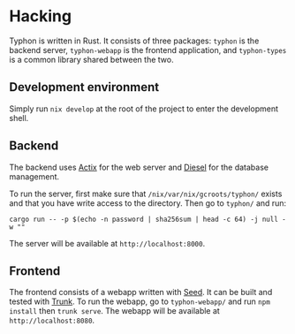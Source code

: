 # Hacking

Typhon is written in Rust. It consists of three packages: `typhon` is the
backend server, `typhon-webapp` is the frontend application, and `typhon-types`
is a common library shared between the two.

## Development environment

Simply run `nix develop` at the root of the project to enter the development
shell.

## Backend

The backend uses [Actix](https://actix.rs/) for the web server and
[Diesel](https://diesel.rs/) for the database management.

To run the server, first make sure that `/nix/var/nix/gcroots/typhon/` exists
and that you have write access to the directory. Then go to `typhon/` and run:

```shell
cargo run -- -p $(echo -n password | sha256sum | head -c 64) -j null -w ""
```

The server will be available at `http://localhost:8000`.

## Frontend

The frontend consists of a webapp written with [Seed](https://seed-rs.org/). It
can be built and tested with [Trunk](https://trunkrs.dev/). To run the webapp,
go to `typhon-webapp/` and run `npm install` then `trunk serve`. The webapp will
be available at `http://localhost:8080`.
